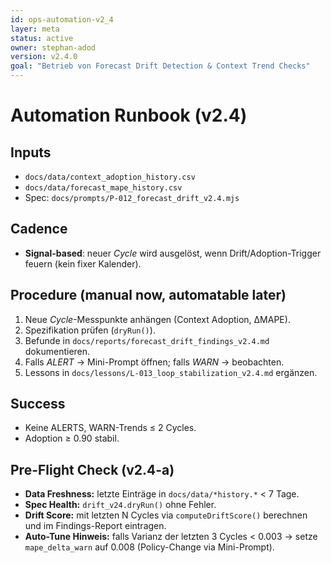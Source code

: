 ```yaml
---
id: ops-automation-v2_4
layer: meta
status: active
owner: stephan-adod
version: v2.4.0
goal: "Betrieb von Forecast Drift Detection & Context Trend Checks"
---
```


# Automation Runbook (v2.4)

## Inputs
- `docs/data/context_adoption_history.csv`
- `docs/data/forecast_mape_history.csv`
- Spec: `docs/prompts/P-012_forecast_drift_v2.4.mjs`

## Cadence
- **Signal-based**: neuer *Cycle* wird ausgelöst, wenn Drift/Adoption-Trigger feuern (kein fixer Kalender).

## Procedure (manual now, automatable later)
1. Neue *Cycle*-Messpunkte anhängen (Context Adoption, ΔMAPE).
2. Spezifikation prüfen (`dryRun()`).
3. Befunde in `docs/reports/forecast_drift_findings_v2.4.md` dokumentieren.
4. Falls *ALERT* → Mini-Prompt öffnen; falls *WARN* → beobachten.
5. Lessons in `docs/lessons/L-013_loop_stabilization_v2.4.md` ergänzen.

## Success
- Keine ALERTS, WARN-Trends ≤ 2 Cycles.
- Adoption ≥ 0.90 stabil.

## Pre-Flight Check (v2.4-a)
- **Data Freshness:** letzte Einträge in `docs/data/*history.*` < 7 Tage.
- **Spec Health:** `drift_v24.dryRun()` ohne Fehler.
- **Drift Score:** mit letzten N Cycles via `computeDriftScore()` berechnen und im Findings-Report eintragen.
- **Auto-Tune Hinweis:** falls Varianz der letzten 3 Cycles < 0.003 → setze `mape_delta_warn` auf 0.008 (Policy-Change via Mini-Prompt).
